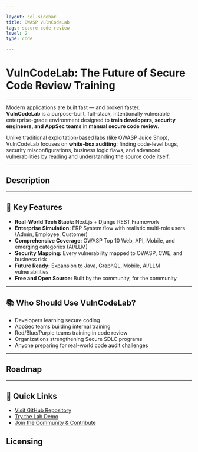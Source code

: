 ```yaml
---

layout: col-sidebar
title: OWASP VulnCodeLab
tags: secure-code-review
level: 2
type: code

---
```


# VulnCodeLab: The Future of Secure Code Review Training

---

Modern applications are built fast — and broken faster.  
**VulnCodeLab** is a purpose-built, full-stack, intentionally vulnerable enterprise-grade environment designed to **train developers, security engineers, and AppSec teams** in **manual secure code review**.

Unlike traditional exploitation-based labs (like OWASP Juice Shop), VulnCodeLab focuses on **white-box auditing**: finding code-level bugs, security misconfigurations, business logic flaws, and advanced vulnerabilities by reading and understanding the source code itself.

---
## Description

---

## 🚀 Key Features
- **Real-World Tech Stack:** Next.js + Django REST Framework 
- **Enterprise Simulation:** ERP System flow with realistic multi-role users (Admin, Employee, Customer)
- **Comprehensive Coverage:** OWASP Top 10 Web, API, Mobile, and emerging categories (AI/LLM)
- **Security Mapping:** Every vulnerability mapped to OWASP, CWE, and business risk
- **Future Ready:** Expansion to Java, GraphQL, Mobile, AI/LLM vulnerabilities
- **Free and Open Source:** Built by the community, for the community

---

## 📚 Who Should Use VulnCodeLab?
- Developers learning secure coding
- AppSec teams building internal training
- Red/Blue/Purple teams training in code review
- Organizations strengthening Secure SDLC programs
- Anyone preparing for real-world code audit challenges

---

## Roadmap

---

## 🔗 Quick Links
- [Visit GitHub Repository](#)
- [Try the Lab Demo](#)
- [Join the Community & Contribute](#)

## Licensing